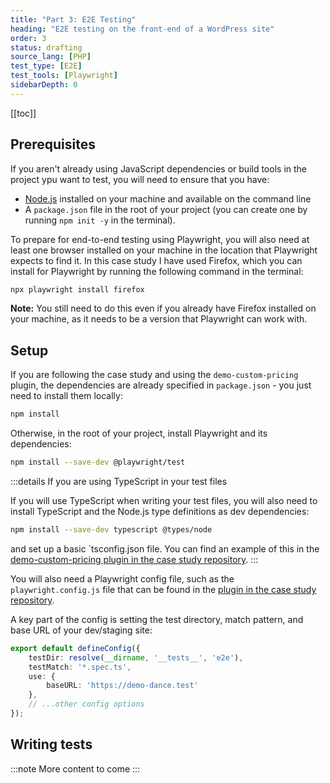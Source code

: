 ```yaml
---
title: "Part 3: E2E Testing"
heading: "E2E testing on the front-end of a WordPress site"
order: 3
status: drafting
source_lang: [PHP]
test_type: [E2E]
test_tools: [Playwright]
sidebarDepth: 0
---
```


[[toc]]

## Prerequisites

If you aren't already using JavaScript dependencies or build tools in the project ypu want to test, you will need to ensure that you have:
- [Node.js](https://nodejs.org/en/download/) installed on your machine and available on the command line
- A `package.json` file in the root of your project (you can create one by running `npm init -y` in the terminal). 

To prepare for end-to-end testing using Playwright, you will also need at least one browser installed on your machine in the location that Playwright expects to find it. In this case study I have used Firefox, which you can install for Playwright by running the following command in the terminal:

```bash
npx playwright install firefox
```

**Note:** You still need to do this even if you already have Firefox installed on your machine, as it needs to be a version that Playwright can work with.

## Setup

If you are following the case study and using the `demo-custom-pricing` plugin, the dependencies are already specified in `package.json` - you just need to install them locally:

```bash
npm install
```

Otherwise, in the root of your project, install Playwright and its dependencies:

```bash
npm install --save-dev @playwright/test
```

:::details If you are using TypeScript in your test files

If you will use TypeScript when writing your test files, you will also need to install TypeScript and the Node.js type definitions as dev dependencies:

```bash
npm install --save-dev typescript @types/node
```

and set up a basic `tsconfig.json file. You can find an example of this in the [demo-custom-pricing plugin in the case study repository](https://github.com/doubleedesign/demo-dance/tree/master/wp-content/plugins/demo-custom-pricing).
:::

You will also need a Playwright config file, such as the `playwright.config.js` file that can be found in the [plugin in the case study repository](https://github.com/doubleedesign/demo-dance/blob/master/wp-content/plugins/demo-custom-pricing/playwright.config.ts). 

A key part of the config is setting the test directory, match pattern, and base URL of your dev/staging site:

```typescript
export default defineConfig({
    testDir: resolve(__dirname, '__tests__', 'e2e'),
    testMatch: '*.spec.ts',
    use: {
        baseURL: 'https://demo-dance.test'
    },
    // ...other config options
});
```

## Writing tests

:::note
More content to come
:::